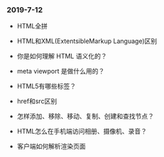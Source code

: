 ### 2019-7-12

- HTML全拼

- HTML和XML(ExtentsibleMarkup Language)区别

- 你是如何理解 HTML 语义化的？

- meta viewport 是做什么用的？

- HTML5有哪些标签？ 

- href和src区别

- 怎样添加、移除、移动、复制、创建和查找节点？

- HTML怎么在手机端访问相册、摄像机、录音？ 

- 客户端如何解析渲染页面
